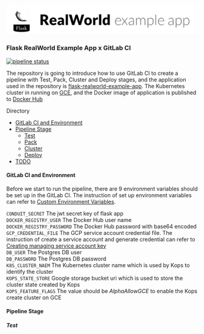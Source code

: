 ![GitHub Logo](/image.png)

### Flask RealWorld Example App x GitLab CI

[![pipeline status](https://gitlab.com/Willis0826/flask-realworld-example-app-ci-cd/badges/master/pipeline.svg)](https://gitlab.com/Willis0826/flask-realworld-example-app-ci-cd/commits/master)

The repository is going to introduce how to use GitLab CI to create a pipeline with Test, Pack, Cluster and Deploy stages, and the application used in the repository is [flask-realworld-example-app](https://github.com/gothinkster/flask-realworld-example-app). The Kubernetes cluster in running on [GCE](https://cloud.google.com/compute/), and the Docker image of application is published to [Docker Hub](https://cloud.docker.com/repository/docker/willischou/flask-realworld-example-app/general)

Directory

  - [GitLab CI and Environment](#gitlab-ci-and-environment)
  - [Pipeline Stage](#pipeline-stage)
    - [Test](#test)
    - [Pack](#pack)
    - [Cluster](#cluster)
    - [Deploy](#deploy)
  - [TODO](#todo)

#### GitLab CI and Environment

Before we start to run the pipeline, there are 9 environment variables should be set up in the GitLab CI. The instruction of set up environment variables can refer to [Custom Environment Variables](https://docs.gitlab.com/ee/ci/variables/#custom-environment-variables).

`CONDUIT_SECRET` The jwt secret key of flask app  
`DOCKER_REGISTRY_USER` The Docker Hub user name  
`DOCKER_REGISTRY_PASSWORD` The Docker Hub password with base64 encoded  
`GCP_CREDENTIAL_FILE` The GCP service account credential file. The instruction of create a service account and generate credential can refer to [Creating managing service account key](https://cloud.google.com/iam/docs/creating-managing-service-account-keys)  
`DB_USER` The Postgres DB user  
`DB_PASSWORD`  The Postgres DB password  
`K8S_CLUSTER_NAEM` The Kubernetes cluster name which is used by Kops to identify the cluster  
`KOPS_STATE_STORE` Google storage bucket uri which is used to store the cluster state created by Kops  
`KOPS_FEATURE_FLAGS` The value should be *AlphaAllowGCE* to enable the Kops create cluster on GCE  

#### Pipeline Stage

##### Test
